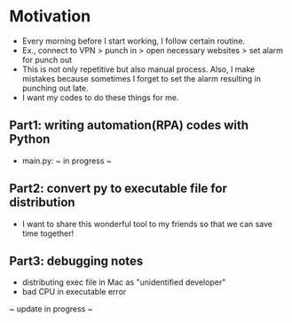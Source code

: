 # Motivation
- Every morning before I start working, I follow certain routine. 
- Ex., connect to VPN > punch in > open necessary websites > set alarm for punch out
- This is not only repetitive but also manual process. Also, I make mistakes because sometimes I forget to set the alarm resulting in punching out late.
- I want my codes to do these things for me.

## Part1: writing automation(RPA) codes with Python
- main.py: ~ in progress ~

## Part2: convert py to executable file for distribution
- I want to share this wonderful tool to my friends so that we can save time together!

## Part3: debugging notes
- distributing exec file in Mac as "unidentified developer"
- bad CPU in executable error 

~ update in progress ~
